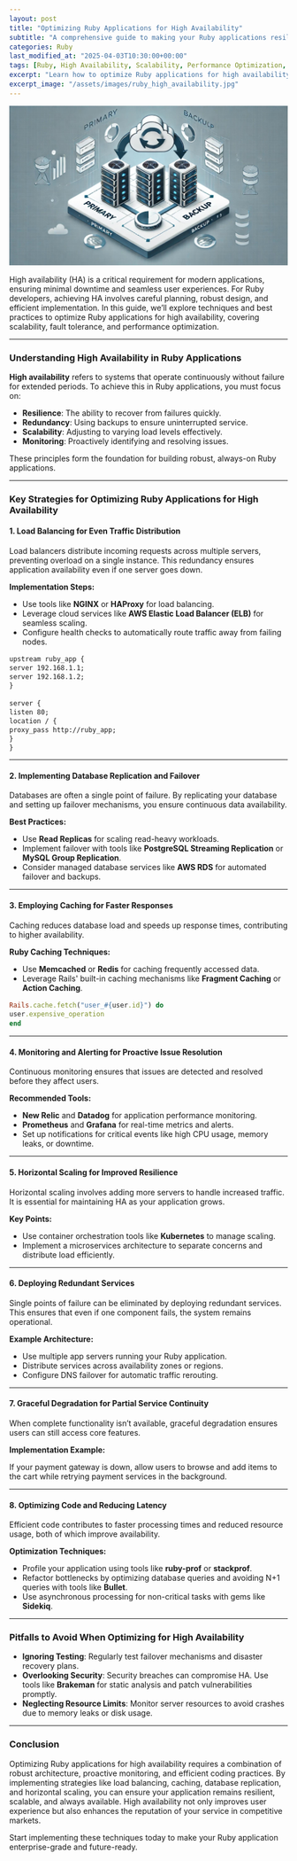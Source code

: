 ```yaml
---
layout: post
title: "Optimizing Ruby Applications for High Availability"
subtitle: "A comprehensive guide to making your Ruby applications resilient, scalable, and always available."
categories: Ruby
last_modified_at: "2025-04-03T10:30:00+00:00"
tags: [Ruby, High Availability, Scalability, Performance Optimization, Fault Tolerance]
excerpt: "Learn how to optimize Ruby applications for high availability with best practices for scalability, fault tolerance, and performance."
excerpt_image: "/assets/images/ruby_high_availability.jpg"
---
```


![banner](/assets/images/ruby_high_availability.jpg)

High availability (HA) is a critical requirement for modern applications, ensuring minimal downtime and seamless user experiences. For Ruby developers, achieving HA involves careful planning, robust design, and efficient implementation. In this guide, we’ll explore techniques and best practices to optimize Ruby applications for high availability, covering scalability, fault tolerance, and performance optimization.

---

### Understanding High Availability in Ruby Applications

**High availability** refers to systems that operate continuously without failure for extended periods. To achieve this in Ruby applications, you must focus on:

- **Resilience**: The ability to recover from failures quickly.
- **Redundancy**: Using backups to ensure uninterrupted service.
- **Scalability**: Adjusting to varying load levels effectively.
- **Monitoring**: Proactively identifying and resolving issues.

These principles form the foundation for building robust, always-on Ruby applications.

---

### Key Strategies for Optimizing Ruby Applications for High Availability

#### 1. Load Balancing for Even Traffic Distribution

Load balancers distribute incoming requests across multiple servers, preventing overload on a single instance. This redundancy ensures application availability even if one server goes down.

**Implementation Steps:**

- Use tools like **NGINX** or **HAProxy** for load balancing.
- Leverage cloud services like **AWS Elastic Load Balancer (ELB)** for seamless scaling.
- Configure health checks to automatically route traffic away from failing nodes.

```nginx
upstream ruby_app {
server 192.168.1.1;
server 192.168.1.2;
}

server {
listen 80;
location / {
proxy_pass http://ruby_app;
}
}
```

---

#### 2. Implementing Database Replication and Failover

Databases are often a single point of failure. By replicating your database and setting up failover mechanisms, you ensure continuous data availability.

**Best Practices:**

- Use **Read Replicas** for scaling read-heavy workloads.
- Implement failover with tools like **PostgreSQL Streaming Replication** or **MySQL Group Replication**.
- Consider managed database services like **AWS RDS** for automated failover and backups.

---

#### 3. Employing Caching for Faster Responses

Caching reduces database load and speeds up response times, contributing to higher availability.

**Ruby Caching Techniques:**

- Use **Memcached** or **Redis** for caching frequently accessed data.
- Leverage Rails' built-in caching mechanisms like **Fragment Caching** or **Action Caching**.

```ruby
Rails.cache.fetch("user_#{user.id}") do
user.expensive_operation
end
```

---

#### 4. Monitoring and Alerting for Proactive Issue Resolution

Continuous monitoring ensures that issues are detected and resolved before they affect users.

**Recommended Tools:**

- **New Relic** and **Datadog** for application performance monitoring.
- **Prometheus** and **Grafana** for real-time metrics and alerts.
- Set up notifications for critical events like high CPU usage, memory leaks, or downtime.

---

#### 5. Horizontal Scaling for Improved Resilience

Horizontal scaling involves adding more servers to handle increased traffic. It is essential for maintaining HA as your application grows.

**Key Points:**

- Use container orchestration tools like **Kubernetes** to manage scaling.
- Implement a microservices architecture to separate concerns and distribute load efficiently.

---

#### 6. Deploying Redundant Services

Single points of failure can be eliminated by deploying redundant services. This ensures that even if one component fails, the system remains operational.

**Example Architecture:**

- Use multiple app servers running your Ruby application.
- Distribute services across availability zones or regions.
- Configure DNS failover for automatic traffic rerouting.

---

#### 7. Graceful Degradation for Partial Service Continuity

When complete functionality isn’t available, graceful degradation ensures users can still access core features.

**Implementation Example:**

If your payment gateway is down, allow users to browse and add items to the cart while retrying payment services in the background.

---

#### 8. Optimizing Code and Reducing Latency

Efficient code contributes to faster processing times and reduced resource usage, both of which improve availability.

**Optimization Techniques:**

- Profile your application using tools like **ruby-prof** or **stackprof**.
- Refactor bottlenecks by optimizing database queries and avoiding N+1 queries with tools like **Bullet**.
- Use asynchronous processing for non-critical tasks with gems like **Sidekiq**.

---

### Pitfalls to Avoid When Optimizing for High Availability

- **Ignoring Testing**: Regularly test failover mechanisms and disaster recovery plans.
- **Overlooking Security**: Security breaches can compromise HA. Use tools like **Brakeman** for static analysis and patch vulnerabilities promptly.
- **Neglecting Resource Limits**: Monitor server resources to avoid crashes due to memory leaks or disk usage.

---

### Conclusion

Optimizing Ruby applications for high availability requires a combination of robust architecture, proactive monitoring, and efficient coding practices. By implementing strategies like load balancing, caching, database replication, and horizontal scaling, you can ensure your application remains resilient, scalable, and always available. High availability not only improves user experience but also enhances the reputation of your service in competitive markets.

Start implementing these techniques today to make your Ruby application enterprise-grade and future-ready.

